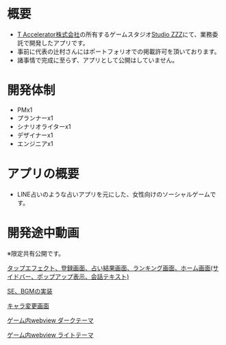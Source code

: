 # 概要
- [T Accelerator株式会社](https://t-accelerator.jp/)の所有するゲームスタジオ[Studio ZZZ](https://play.google.com/store/apps/dev?id=7349036450129180120&hl=ja)にて、業務委託で開発したアプリです。
- 事前に代表の辻村さんにはポートフォリオでの掲載許可を頂いております。
- 諸事情で完成に至らず、アプリとして公開はしていません。

# 開発体制
- PMx1
- プランナーx1
- シナリオライターx1
- デザイナーx1
- エンジニアx1

# アプリの概要
- LINE占いのような占いアプリを元にした、女性向けのソーシャルゲームです。

# 開発途中動画
※限定共有公開です。

[タップエフェクト、登録画面、占い結果画面、ランキング画面、ホーム画面(サイドバー、ポップアップ表示、会話テキスト)](https://www.youtube.com/shorts/SbM4mNxSs7E)

[SE、BGMの実装](https://www.youtube.com/shorts/JccByzdnFhI)

[キャラ変更画面](https://www.youtube.com/shorts/doW51yc1xa4)

[ゲーム内webview ダークテーマ](https://www.youtube.com/shorts/7hPu-GZCsOk)

[ゲーム内webview ライトテーマ](https://www.youtube.com/shorts/mB_gfpJOrn4)


